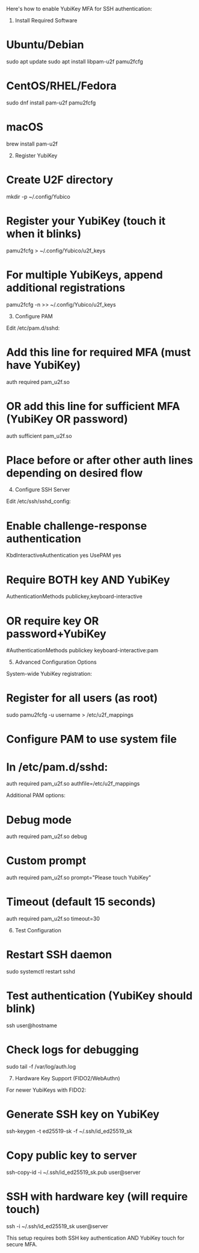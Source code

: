  Here's how to enable YubiKey MFA for SSH authentication:

  1. Install Required Software

  # Ubuntu/Debian
  sudo apt update
  sudo apt install libpam-u2f pamu2fcfg

  # CentOS/RHEL/Fedora
  sudo dnf install pam-u2f pamu2fcfg

  # macOS
  brew install pam-u2f

  2. Register YubiKey

  # Create U2F directory
  mkdir -p ~/.config/Yubico

  # Register your YubiKey (touch it when it blinks)
  pamu2fcfg > ~/.config/Yubico/u2f_keys

  # For multiple YubiKeys, append additional registrations
  pamu2fcfg -n >> ~/.config/Yubico/u2f_keys

  3. Configure PAM

  Edit /etc/pam.d/sshd:
  # Add this line for required MFA (must have YubiKey)
  auth required pam_u2f.so

  # OR add this line for sufficient MFA (YubiKey OR password)  
  auth sufficient pam_u2f.so

  # Place before or after other auth lines depending on desired flow

  4. Configure SSH Server

  Edit /etc/ssh/sshd_config:
  # Enable challenge-response authentication
  KbdInteractiveAuthentication yes
  UsePAM yes

  # Require BOTH key AND YubiKey
  AuthenticationMethods publickey,keyboard-interactive

  # OR require key OR password+YubiKey
  #AuthenticationMethods publickey keyboard-interactive:pam

  5. Advanced Configuration Options

  System-wide YubiKey registration:
  # Register for all users (as root)
  sudo pamu2fcfg -u username > /etc/u2f_mappings

  # Configure PAM to use system file
  # In /etc/pam.d/sshd:
  auth required pam_u2f.so authfile=/etc/u2f_mappings

  Additional PAM options:
  # Debug mode
  auth required pam_u2f.so debug

  # Custom prompt
  auth required pam_u2f.so prompt="Please touch YubiKey"

  # Timeout (default 15 seconds)
  auth required pam_u2f.so timeout=30

  6. Test Configuration

  # Restart SSH daemon
  sudo systemctl restart sshd

  # Test authentication (YubiKey should blink)
  ssh user@hostname

  # Check logs for debugging
  sudo tail -f /var/log/auth.log

  7. Hardware Key Support (FIDO2/WebAuthn)

  For newer YubiKeys with FIDO2:
  # Generate SSH key on YubiKey
  ssh-keygen -t ed25519-sk -f ~/.ssh/id_ed25519_sk

  # Copy public key to server
  ssh-copy-id -i ~/.ssh/id_ed25519_sk.pub user@server

  # SSH with hardware key (will require touch)
  ssh -i ~/.ssh/id_ed25519_sk user@server

  This setup requires both SSH key authentication AND YubiKey touch for secure
  MFA.